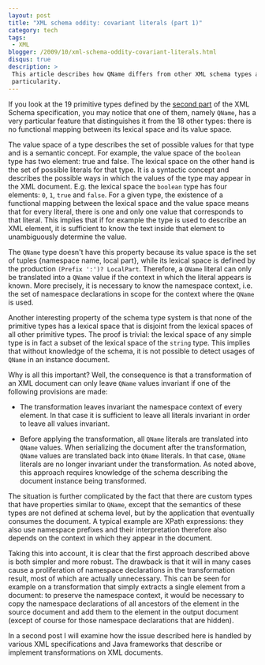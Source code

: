 ```yaml
---
layout: post
title: "XML schema oddity: covariant literals (part 1)"
category: tech
tags:
 - XML
blogger: /2009/10/xml-schema-oddity-covariant-literals.html
disqus: true
description: >
 This article describes how QName differs from other XML schema types and discusses the implications of this
 particularity.
---
```


If you look at the 19 primitive types defined by the [second part][1] of the XML Schema specification, you may notice
that one of them, namely `QName`, has a very particular feature that distinguishes it from the 18 other types: there is
no functional mapping between its lexical space and its value space.

The value space of a type describes the set of possible values for that type and is a semantic concept. For example, the
value space of the `boolean` type has two element: true and false. The lexical space on the other hand is the set of
possible literals for that type. It is a syntactic concept and describes the possible ways in which the values of the
type may appear in the XML document. E.g. the lexical space the `boolean` type has four elements: `0`, `1`, `true` and
`false`. For a given type, the existence of a functional mapping between the lexical space and the value space means
that for every literal, there is one and only one value that corresponds to that literal. This implies that if for
example the type is used to describe an XML element, it is sufficient to know the text inside that element to
unambiguously determine the value.

The `QName` type doesn't have this property because its value space is the set of tuples {namespace name, local part},
while its lexical space is defined by the production `(Prefix ':')? LocalPart`. Therefore, a `QName` literal can only be
translated into a `QName` value if the context in which the literal appears is known. More precisely, it is necessary to
know the namespace context, i.e. the set of namespace declarations in scope for the context where the `QName` is used.

Another interesting property of the schema type system is that none of the primitive types has a lexical space that is
disjoint from the lexical spaces of all other primitive types. The proof is trivial: the lexical space of any simple
type is in fact a subset of the lexical space of the `string` type. This implies that without knowledge of the schema,
it is not possible to detect usages of `QName` in an instance document.

Why is all this important? Well, the consequence is that a transformation of an XML document can only leave `QName`
values invariant if one of the following provisions are made:

* The transformation leaves invariant the namespace context of every element. In that case it is sufficient to leave
  all literals invariant in order to leave all values invariant.

* Before applying the transformation, all `QName` literals are translated into `QName` values. When serializing the
  document after the transformation, `QName` values are translated back into `QName` literals. In that case, `QName`
  literals are no longer invariant under the transformation. As noted above, this approach requires knowledge of the
  schema describing the document instance being transformed.

The situation is further complicated by the fact that there are custom types that have properties similar to `QName`,
except that the semantics of these types are not defined at schema level, but by the application that eventually
consumes the document. A typical example are XPath expressions: they also use namespace prefixes and their
interpretation therefore also depends on the context in which they appear in the document.

Taking this into account, it is clear that the first approach described above is both simpler and more robust. The
drawback is that it will in many cases cause a proliferation of namespace declarations in the transformation result,
most of which are actually unnecessary. This can be seen for example on a transformation that simply extracts a single
element from a document: to preserve the namespace context, it would be necessary to copy the namespace declarations of
all ancestors of the element in the source document and add them to the element in the output document (except of course
for those namespace declarations that are hidden).

In a second post I will examine how the issue described here is handled by various XML specifications and Java
frameworks that describe or implement transformations on XML documents.

[1]: http://www.w3.org/tr/xmlschema-2
